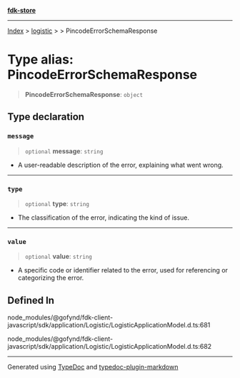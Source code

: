 [**fdk-store**](../../../README.md)
***

[Index](../../../API.md) > [logistic](../../README.md) > [<internal>](../README.md) > PincodeErrorSchemaResponse

# Type alias: PincodeErrorSchemaResponse

> **PincodeErrorSchemaResponse**: `object`

## Type declaration

### `message`

> `optional` **message**: `string`

- A user-readable description of the error,
explaining what went wrong.

***

### `type`

> `optional` **type**: `string`

- The classification of the error, indicating the
kind of issue.

***

### `value`

> `optional` **value**: `string`

- A specific code or identifier related to the
error, used for referencing or categorizing the error.

## Defined In

node\_modules/@gofynd/fdk-client-javascript/sdk/application/Logistic/LogisticApplicationModel.d.ts:681

node\_modules/@gofynd/fdk-client-javascript/sdk/application/Logistic/LogisticApplicationModel.d.ts:682

***
Generated using [TypeDoc](https://typedoc.org/) and [typedoc-plugin-markdown](https://www.npmjs.com/package/typedoc-plugin-markdown)
